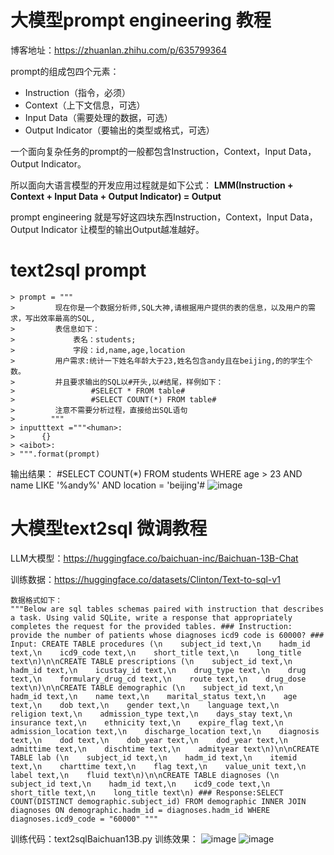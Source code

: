 # 大模型prompt engineering 教程
博客地址：https://zhuanlan.zhihu.com/p/635799364

prompt的组成包四个元素：

+ Instruction（指令，必须）
+ Context（上下文信息，可选）
+ Input Data（需要处理的数据，可选）
+ Output Indicator（要输出的类型或格式，可选）

一个面向复杂任务的prompt的一般都包含Instruction，Context，Input Data，Output Indicator。

所以面向大语言模型的开发应用过程就是如下公式：
**LMM(Instruction + Context + Input Data + Output Indicator)  = Output**

prompt engineering 就是写好这四块东西Instruction，Context，Input Data，Output Indicator
让模型的输出Output越准越好。

# text2sql  prompt
```
> prompt = """
>         现在你是一个数据分析师,SQL大神,请根据用户提供的表的信息，以及用户的需求，写出效率最高的SQL,
>         表信息如下：
>             表名：students;
>             字段：id,name,age,location
>         用户需求:统计一下姓名年龄大于23,姓名包含andy且在beijing,的的学生个数。
>         并且要求输出的SQL以#开头,以#结尾，样例如下：
>                 #SELECT * FROM table#
>                 #SELECT COUNT(*) FROM table#
>         注意不需要分析过程，直接给出SQL语句
>        """
> inputttext ="""<human>:
>      {}
> <aibot>:
> """.format(prompt)
```
  
  输出结果：  #SELECT COUNT(*) FROM students WHERE age > 23 AND name LIKE '%andy%' AND location = 'beijing'#
  ![image](https://github.com/wp931120/text2sql/assets/28627216/9e43aba9-fefc-4fc8-8537-8b7082424348)

# 大模型text2sql 微调教程
LLM大模型：https://huggingface.co/baichuan-inc/Baichuan-13B-Chat

训练数据：https://huggingface.co/datasets/Clinton/Text-to-sql-v1
```
数据格式如下：
"""Below are sql tables schemas paired with instruction that describes a task. Using valid SQLite, write a response that appropriately completes the request for the provided tables. ### Instruction: provide the number of patients whose diagnoses icd9 code is 60000? ### Input: CREATE TABLE procedures (\n    subject_id text,\n    hadm_id text,\n    icd9_code text,\n    short_title text,\n    long_title text\n)\n\nCREATE TABLE prescriptions (\n    subject_id text,\n    hadm_id text,\n    icustay_id text,\n    drug_type text,\n    drug text,\n    formulary_drug_cd text,\n    route text,\n    drug_dose text\n)\n\nCREATE TABLE demographic (\n    subject_id text,\n    hadm_id text,\n    name text,\n    marital_status text,\n    age text,\n    dob text,\n    gender text,\n    language text,\n    religion text,\n    admission_type text,\n    days_stay text,\n    insurance text,\n    ethnicity text,\n    expire_flag text,\n    admission_location text,\n    discharge_location text,\n    diagnosis text,\n    dod text,\n    dob_year text,\n    dod_year text,\n    admittime text,\n    dischtime text,\n    admityear text\n)\n\nCREATE TABLE lab (\n    subject_id text,\n    hadm_id text,\n    itemid text,\n    charttime text,\n    flag text,\n    value_unit text,\n    label text,\n    fluid text\n)\n\nCREATE TABLE diagnoses (\n    subject_id text,\n    hadm_id text,\n    icd9_code text,\n    short_title text,\n    long_title text\n) ### Response:SELECT COUNT(DISTINCT demographic.subject_id) FROM demographic INNER JOIN diagnoses ON demographic.hadm_id = diagnoses.hadm_id WHERE diagnoses.icd9_code = "60000" """
```

训练代码：text2sqlBaichuan13B.py
训练效果：
![image](https://github.com/wp931120/text2sql/assets/28627216/4aef1e11-36ab-4617-ac02-c74f52bbd222)
![image](https://github.com/wp931120/text2sql/assets/28627216/521910a9-9147-4bcf-9610-27a42b9ce7e8)

